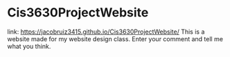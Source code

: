 # Cis3630ProjectWebsite
link: https://jacobruiz3415.github.io/Cis3630ProjectWebsite/
This is a website made for my website design class.
Enter your comment and tell me what you think.
